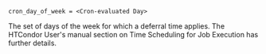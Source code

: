     cron_day_of_week = <Cron-evaluated Day>

The set of days of the week for which a deferral time applies. The
HTCondor User's manual section on Time Scheduling for Job Execution has
further details.
